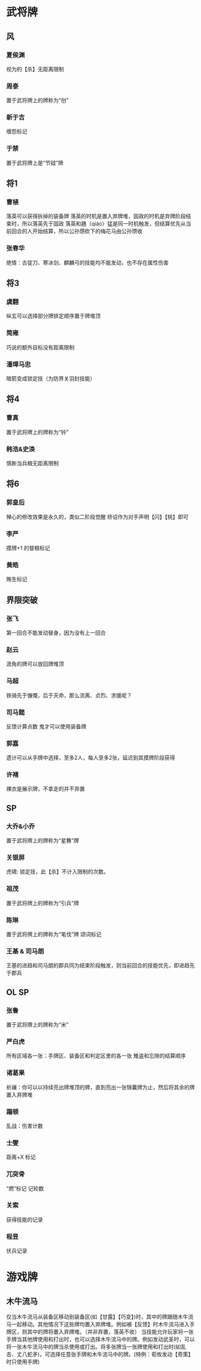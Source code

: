 # 武将牌
## 风
### 夏侯渊
视为的【杀】无距离限制

### 周泰
置于武将牌上的牌称为“创”

### 新于吉
缠怨标记

### 于禁
置于武将牌上是“节钺”牌


## 将1
### 曹植
落英可以获得拆掉的装备牌
落英的时机是置入弃牌堆，固政的时机是弃牌阶段结束时，所以落英先于固政
落英和趫（qiáo）猛是同一时机触发，但结算优先从当前回合的人开始结算，所以公孙瓒砍下的梅花马由公孙瓒收

### 张春华
绝情：古锭刀、寒冰剑、麒麟弓的技能均不能发动，也不存在属性伤害


## 将3
### 虞翻
纵玄可以选择部分牌排定顺序置于牌堆顶

### 简雍
巧说的额外目标没有距离限制

### 潘璋马忠
暗箭变成锁定技（为防界关羽封技能）


## 将4
### 曹真
置于武将牌上的牌称为“铃”

### 韩浩&史涣
慎断当兵粮无距离限制


## 将6
### 郭皇后
殚心的修改效果是永久的，类似二阶段觉醒
矫诏作为对手声明【闪】【桃】即可

### 李严
摸牌+1 的督粮标记

### 黄皓
贿生标记


## 界限突破
### 张飞
第一回合不能发动替身，因为没有上一回合

### 赵云
涯角的牌可以放回牌堆顶

### 马超
铁骑先于慷慨，后于天命，那么流离、贞烈、求援呢？

### 司马懿
反馈计算点数
鬼才可以使用装备牌

### 郭嘉
遗计可以从手牌中选择，至多2人，每人至多2张，延迟到其摸牌阶段获得

### 许褚
裸衣是展示牌，不拿走的并不弃置



## SP
### 大乔&小乔
置于武将牌上的牌称为“星舞”牌

### 关银屏
虎啸: 锁定技，此【杀】不计入限制的次数。

### 祖茂
置于武将牌上的牌称为“引兵”牌

### 陈琳
置于武将牌上的牌称为“笔伐”牌
颂词标记

### 王基 & 司马朗
王基的进趋和司马朗的郡兵同为结束阶段触发，则当前回合的技能优先，即进趋先于郡兵


## OL SP
### 张鲁
置于武将牌上的牌称为“米”

### 严白虎
所有区域各一张：手牌区、装备区和判定区里的各一张
雉盗和忘隙的结算顺序

### 诸葛果
祈禳：你可以以持续亮出牌堆顶的牌，直到亮出一张锦囊牌为止，然后将其余的牌置入弃牌堆

### 蹋顿
乱战：伤害计数

### 士燮
距离+X 标记

### 兀突骨
“燃”标记
记轮数

### 关索
获得技能的记录

### 程昱
伏兵记录


# 游戏牌
## 木牛流马
仅当木牛流马从装备区移动到装备区(如【甘露】【巧变】)时，其中的牌跟随木牛流马一起移动。其他情况下这些牌均置入弃牌堆。例如被【反馈】时木牛流马进入手牌区，则其中的牌将置入弃牌堆。（并非弃置，落英不收）
当技能允许玩家将一张手牌当其他牌使用和打出时，也可以选择木牛流马中的牌。例如发动武圣时，可以将一张木牛流马中的牌当杀使用或打出。将多张牌当一张牌使用和打出时(如乱击、丈八蛇矛)，可选择任意张手牌和木牛流马中的牌。(特例：荀攸发动【奇策】时只使用手牌)
